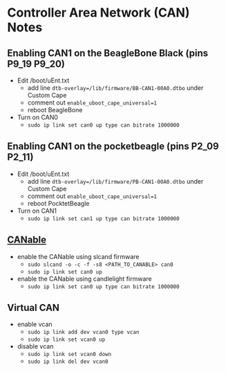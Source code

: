 # Controller Area Network (CAN) Notes


## Enabling CAN1 on the BeagleBone Black (pins P9_19 P9_20)
- Edit /boot/uEnt.txt
    - add line `dtb-overlay=/lib/firmware/BB-CAN1-00A0.dtbo` under Custom Cape
    - comment out `enable_uboot_cape_universal=1`
    - reboot BeagleBone
- Turn on CAN0
    - `sudo ip link set can0 up type can bitrate 1000000`


## Enabling CAN1 on the pocketbeagle (pins P2_09 P2_11)
- Edit /boot/uEnt.txt
    - add line `dtb-overlay=/lib/firmware/PB-CAN1-00A0.dtbo` under Custom Cape
    - comment out `enable_uboot_cape_universal=1`
    - reboot PocktetBeagle
- Turn on CAN1
    - `sudo ip link set can1 up type can bitrate 1000000`


## [CANable](https://canable.io/)
- enable the CANable using slcand firmware
    - `sudo slcand -o -c -f -s8 <PATH_TO_CANABLE> can0`
    - `sudo ip link set can0 up`
- enable the CANable using candlelight firmware
    - `sudo ip link set can0 up type can bitrate 1000000`


## Virtual CAN
- enable vcan
    - `sudo ip link add dev vcan0 type vcan`
    - `sudo ip link set vcan0 up`
- disable vcan
    - `sudo ip link set vcan0 down`
    - `sudo ip link del dev vcan0`
